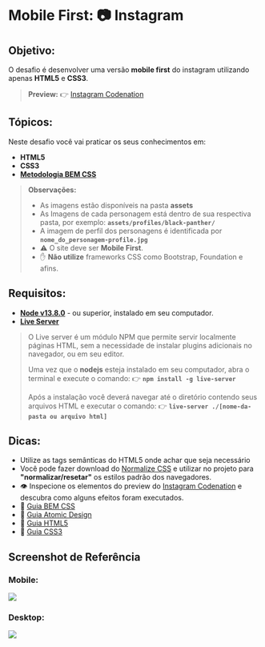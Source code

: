 # Mobile First: 📷 Instagram
  
## Objetivo: 
O desafio é desenvolver uma versão **mobile first** do instagram utilizando apenas **HTML5** e **CSS3**.

> **Preview:**
> 👉 [Instagram Codenation](https://aceleradev-react.netlify.com/aula-02/public)

## Tópicos:
Neste desafio você vai praticar os seus conhecimentos em: 
- **HTML5**
- **CSS3**
- **[Metodologia BEM CSS](http://getbem.com/naming/)**

> **Observações:**
> - As imagens estão disponíveis na pasta **assets**
> - As Imagens de cada personagem está dentro de sua respectiva pasta, por exemplo: **`assets/profiles/black-panther/`**
> - A imagem de perfil dos personagens é identificada por **`nome_do_personagem-profile.jpg`**
> - ⚠️ O site deve ser **Mobile First**.
> - ✋ **Não utilize** frameworks CSS como Bootstrap, Foundation e afins.

## Requisitos:
* **[Node v13.8.0](https://nodejs.org/en/)** - ou superior, instalado em seu computador.
* **[Live Server](https://www.npmjs.com/package/live-server)**
​  
> O Live server é um módulo NPM que permite servir localmente páginas HTML, sem a necessidade de instalar plugins adicionais no navegador, ou em seu editor.
> 
> Uma vez que o **nodejs** esteja instalado em seu computador, abra o terminal e execute o comando:
> 👉 **`npm install -g live-server`**  
> 
> Após a instalação você deverá navegar até o diretório contendo seus arquivos HTML e executar o comando:
> 👉 **`live-server ./[nome-da-pasta ou arquivo html]`**


## Dicas:
* Utilize as tags semânticas do HTML5 onde achar que seja necessário
* Você pode fazer download do [Normalize CSS](https://necolas.github.io/normalize.css/) e utilizar no projeto para **"normalizar/resetar"** os estilos padrão dos navegadores.
* 👁️ Inspecione os elementos do preview do [Instagram Codenation](https://aceleradev-react.netlify.com/aula-02/public/) e descubra como alguns efeitos foram executados.
* 📜 [Guia BEM CSS](http://getbem.com/naming/)
* 📜 [Guia Atomic Design](https://bradfrost.com/blog/post/atomic-web-design/)
* 📜 [Guia HTML5](https://www.w3c.br/pub/Cursos/CursoHTML5/html5-web.pdf)
* 📜 [Guia CSS3](https://www.w3c.br/pub/Materiais/PublicacoesW3C/guia-css-w3cbr.pdf)

## Screenshot de Referência
### Mobile:
![](../screenshots/screenshot-aula-02-mobile.png)

### Desktop:
![](../screenshots/screenshot-aula-02-desktop.png)




